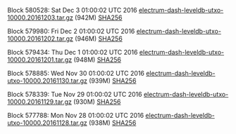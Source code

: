 Block 580528: Sat Dec  3 01:00:02 UTC 2016 [electrum-dash-leveldb-utxo-10000.20161203.tar.gz](https://transfer.sh/k6Lpb/electrum-dash-leveldb-utxo-10000.20161203.tar.gz) (942M) [SHA256](https://transfer.sh/2w446/electrum-dash-leveldb-utxo-10000.20161203.tar.gz.sha256)

Block 579980: Fri Dec  2 01:00:02 UTC 2016 [electrum-dash-leveldb-utxo-10000.20161202.tar.gz](https://transfer.sh/6UFy8/electrum-dash-leveldb-utxo-10000.20161202.tar.gz) (946M) [SHA256](https://transfer.sh/12folP/electrum-dash-leveldb-utxo-10000.20161202.tar.gz.sha256)

Block 579434: Thu Dec  1 01:00:02 UTC 2016 [electrum-dash-leveldb-utxo-10000.20161201.tar.gz](https://transfer.sh/H33ss/electrum-dash-leveldb-utxo-10000.20161201.tar.gz) (948M) [SHA256](https://transfer.sh/15oXPL/electrum-dash-leveldb-utxo-10000.20161201.tar.gz.sha256)

Block 578885: Wed Nov 30 01:00:02 UTC 2016 [electrum-dash-leveldb-utxo-10000.20161130.tar.gz](https://transfer.sh/2VMad/electrum-dash-leveldb-utxo-10000.20161130.tar.gz) (939M) [SHA256](https://transfer.sh/UuQOh/electrum-dash-leveldb-utxo-10000.20161130.tar.gz.sha256)

Block 578339: Tue Nov 29 01:00:02 UTC 2016 [electrum-dash-leveldb-utxo-10000.20161129.tar.gz](https://transfer.sh/FLAib/electrum-dash-leveldb-utxo-10000.20161129.tar.gz) (930M) [SHA256](https://transfer.sh/AJk1a/electrum-dash-leveldb-utxo-10000.20161129.tar.gz.sha256)

Block 577788: Mon Nov 28 01:00:02 UTC 2016 [electrum-dash-leveldb-utxo-10000.20161128.tar.gz](https://transfer.sh/uZNzG/electrum-dash-leveldb-utxo-10000.20161128.tar.gz) (938M) [SHA256](https://transfer.sh/15jE1D/electrum-dash-leveldb-utxo-10000.20161128.tar.gz.sha256)
